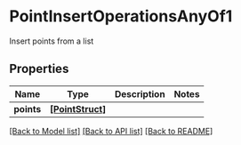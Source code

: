 # PointInsertOperationsAnyOf1

Insert points from a list
## Properties
Name | Type | Description | Notes
------------ | ------------- | ------------- | -------------
**points** | [**[PointStruct]**](PointStruct.md) |  | 

[[Back to Model list]](../README.md#documentation-for-models) [[Back to API list]](../README.md#documentation-for-api-endpoints) [[Back to README]](../README.md)


